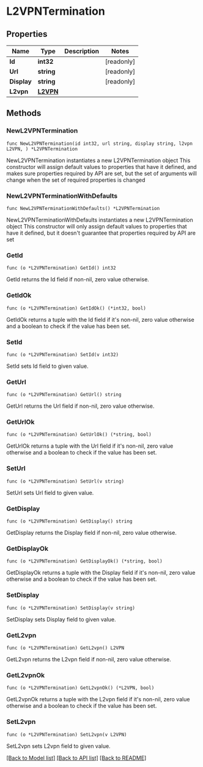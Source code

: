 # L2VPNTermination

## Properties

Name | Type | Description | Notes
------------ | ------------- | ------------- | -------------
**Id** | **int32** |  | [readonly] 
**Url** | **string** |  | [readonly] 
**Display** | **string** |  | [readonly] 
**L2vpn** | [**L2VPN**](L2VPN.md) |  | 

## Methods

### NewL2VPNTermination

`func NewL2VPNTermination(id int32, url string, display string, l2vpn L2VPN, ) *L2VPNTermination`

NewL2VPNTermination instantiates a new L2VPNTermination object
This constructor will assign default values to properties that have it defined,
and makes sure properties required by API are set, but the set of arguments
will change when the set of required properties is changed

### NewL2VPNTerminationWithDefaults

`func NewL2VPNTerminationWithDefaults() *L2VPNTermination`

NewL2VPNTerminationWithDefaults instantiates a new L2VPNTermination object
This constructor will only assign default values to properties that have it defined,
but it doesn't guarantee that properties required by API are set

### GetId

`func (o *L2VPNTermination) GetId() int32`

GetId returns the Id field if non-nil, zero value otherwise.

### GetIdOk

`func (o *L2VPNTermination) GetIdOk() (*int32, bool)`

GetIdOk returns a tuple with the Id field if it's non-nil, zero value otherwise
and a boolean to check if the value has been set.

### SetId

`func (o *L2VPNTermination) SetId(v int32)`

SetId sets Id field to given value.


### GetUrl

`func (o *L2VPNTermination) GetUrl() string`

GetUrl returns the Url field if non-nil, zero value otherwise.

### GetUrlOk

`func (o *L2VPNTermination) GetUrlOk() (*string, bool)`

GetUrlOk returns a tuple with the Url field if it's non-nil, zero value otherwise
and a boolean to check if the value has been set.

### SetUrl

`func (o *L2VPNTermination) SetUrl(v string)`

SetUrl sets Url field to given value.


### GetDisplay

`func (o *L2VPNTermination) GetDisplay() string`

GetDisplay returns the Display field if non-nil, zero value otherwise.

### GetDisplayOk

`func (o *L2VPNTermination) GetDisplayOk() (*string, bool)`

GetDisplayOk returns a tuple with the Display field if it's non-nil, zero value otherwise
and a boolean to check if the value has been set.

### SetDisplay

`func (o *L2VPNTermination) SetDisplay(v string)`

SetDisplay sets Display field to given value.


### GetL2vpn

`func (o *L2VPNTermination) GetL2vpn() L2VPN`

GetL2vpn returns the L2vpn field if non-nil, zero value otherwise.

### GetL2vpnOk

`func (o *L2VPNTermination) GetL2vpnOk() (*L2VPN, bool)`

GetL2vpnOk returns a tuple with the L2vpn field if it's non-nil, zero value otherwise
and a boolean to check if the value has been set.

### SetL2vpn

`func (o *L2VPNTermination) SetL2vpn(v L2VPN)`

SetL2vpn sets L2vpn field to given value.



[[Back to Model list]](../README.md#documentation-for-models) [[Back to API list]](../README.md#documentation-for-api-endpoints) [[Back to README]](../README.md)



